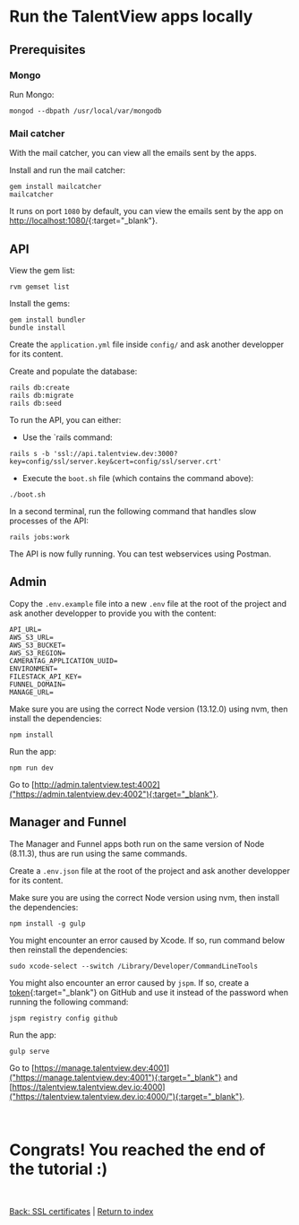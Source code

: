 # Run the TalentView apps locally

## Prerequisites

### Mongo

Run Mongo:

```
mongod --dbpath /usr/local/var/mongodb
```

### Mail catcher

With the mail catcher, you can view all the emails sent by the apps.

Install and run the mail catcher:

```
gem install mailcatcher
mailcatcher
```
It runs on port `1080` by default, you can view the emails sent by the app on [http://localhost:1080/](http://localhost:1080/){:target="_blank"}.


## API

View the gem list:
```
rvm gemset list
```
Install the gems:
```
gem install bundler
bundle install
```
Create the `application.yml` file inside `config/` and ask another developper for its content.

Create and populate the database:
```
rails db:create
rails db:migrate
rails db:seed
```

To run the API, you can either:
- Use the `rails command:
```
rails s -b 'ssl://api.talentview.dev:3000?key=config/ssl/server.key&cert=config/ssl/server.crt'
```
- Execute the `boot.sh` file (which contains the command above):
```
./boot.sh
```

In a second terminal, run the following command that handles slow processes of the API:
```
rails jobs:work
```

The API is now fully running. You can test webservices using Postman.

## Admin

Copy the `.env.example` file into a new `.env` file at the root of the project and ask another developper to provide you with the content:

```
API_URL=
AWS_S3_URL=
AWS_S3_BUCKET=
AWS_S3_REGION=
CAMERATAG_APPLICATION_UUID=
ENVIRONMENT=
FILESTACK_API_KEY=
FUNNEL_DOMAIN=
MANAGE_URL=
```

Make sure you are using the correct Node version (13.12.0) using nvm, then install the dependencies:
```
npm install
```
Run the app:
```
npm run dev
```

Go to [http://admin.talentview.test:4002]("https://admin.talentview.dev:4002"){:target="_blank"}.

## Manager and Funnel

The Manager and Funnel apps both run on the same version of Node (8.11.3), thus are run using the same commands.

Create a `.env.json` file at the root of the project and ask another developper for its content.

Make sure you are using the correct Node version using nvm, then install the dependencies:
```
npm install -g gulp
```
You might encounter an error caused by Xcode. If so, run command below then reinstall the dependencies:
```
sudo xcode-select --switch /Library/Developer/CommandLineTools
```
You might also encounter an error caused by `jspm`. If so, create a [token](https://docs.github.com/en/github/authenticating-to-github/creating-a-personal-access-token "link to tutorial"){:target="_blank"} on GitHub and use it instead of the password when running the following command:
```
jspm registry config github
```
Run the app:
```
gulp serve
```

Go to [https://manage.talentview.dev:4001]("https://manage.talentview.dev:4001"){:target="_blank"} and [https://talentview.talentview.dev.io:4000]("https://talentview.talentview.dev.io:4000/"){:target="_blank"}.

&nbsp;

# Congrats! You reached the end of the tutorial :)

&nbsp;

[Back: SSL certificates](./ssl.md)  |  [Return to index](./index.md)
